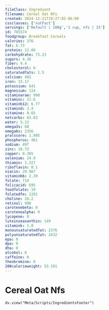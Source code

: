 ```yaml
---
fileClass: Ingredient
filename: Cereal Oat Nfs
created: 2024-12-21T19:27:02-06:00
cssclasses: ['nutFact']
servings: ['Default | 100g','1 cup, nfs | 33']
id: 785574
foodgroup: Breakfast Cereals
calories: 376
fat: 6.73
protein: 12.09
carbohydrate: 73.23
sugars: 4.36
fiber: 9.4
cholesterol: 0
saturatedfats: 1.5
calcium: 401
iron: 33.17
potassium: 641
magnesium: 114
vitaminarae: 990
vitaminc: 21.6
vitaminb12: 6.77
vitamind: 3.4
vitamine: 0.65
netcarbs: 63.83
water: 5.13
omega3s: 68
omega6s: 2356
pralscore: 1.985
phosphorus: 481
sodium: 497
zinc: 16.73
copper: 0.385
selenium: 24.9
thiamin: 1.327
riboflavin: 0.1
niacin: 20.967
vitaminb6: 2.39
folate: 714
folicacid: 695
foodfolate: 19
folatedfe: 1201
choline: 26.2
retinol: 990
carotenebeta: 0
carotenealpha: 0
lycopene: 0
luteinzeaxanthin: 149
vitamink: 1.8
monounsaturatedfat: 2376
polyunsaturatedfat: 2432
epa: 0
dpa: 0
dha: 0
alcohol: 0
caffeine: 0
theobromine: 0
200calorieweight: 53.191
---
```


# Cereal Oat Nfs

```dataviewjs
dv.view("Meta/Scripts/IngredientsFooter")
```